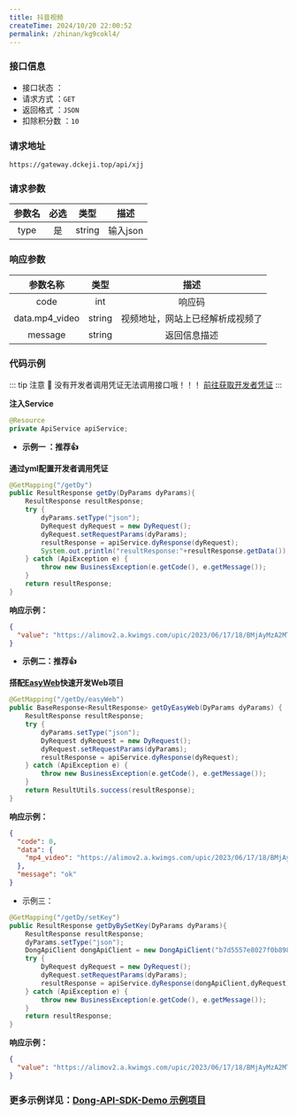 ```yaml
---
title: 抖音视频
createTime: 2024/10/20 22:00:52
permalink: /zhinan/kg9cokl4/
---
```


### 接口信息

- 接口状态 ： <Badge text="正常"/>
- 请求方式 ：`GET`
- 返回格式 ：`JSON`
- 扣除积分数 ：`10`

### 请求地址
```shell
https://gateway.dckeji.top/api/xjj
```

### 请求参数

| 参数名  | 必选 | 类型 |   描述   |
|:----:|:--:|:---:|:------:|
| type | 是  |  string  | 输入json |

### 响应参数

|    参数名称    |   类型   |        描述        |
|:----------:|:------:|:----------------:|
|    code    |  int   |       响应码        |
| data.mp4_video | string | 视频地址，网站上已经解析成视频了 |
|  message   | string |       返回信息描述       |

### 代码示例

::: tip 注意 🔔️
没有开发者调用凭证无法调用接口哦！！！ [前往获取开发者凭证](https://api.dckeji.top/account/center)
:::

**注入Service**

```java
@Resource
private ApiService apiService;
```

- **示例一 ：推荐👍**

**通过yml配置开发者调用凭证**

```java
@GetMapping("/getDy")
public ResultResponse getDy(DyParams dyParams){
    ResultResponse resultResponse;
    try {
        dyParams.setType("json");
        DyRequest dyRequest = new DyRequest();
        dyRequest.setRequestParams(dyParams);
        resultResponse = apiService.dyResponse(dyRequest);
        System.out.println("resultResponse:"+resultResponse.getData());
    } catch (ApiException e) {
        throw new BusinessException(e.getCode(), e.getMessage());
    }
    return resultResponse;
}
```

**响应示例：**

```json
{
  "value": "https://alimov2.a.kwimgs.com/upic/2023/06/17/18/BMjAyMzA2MTcxODM2NTRfMTkwODA4OTkyMF8xMDU3NTU2MTgwMjhfMl8z_b_Bb984e2efc21ab1c9729bc203b3d4d9af.mp4?clientCacheKey=3x2na2n6bpd7xak_b.mp4&tt=b&di=b72e16c7&bp=13414"
}
```

- **示例二：推荐👍**

**搭配[EasyWeb](https://github.com/qimu666/EasyWeb)快速开发Web项目**

```java
@GetMapping("/getDy/easyWeb")
public BaseResponse<ResultResponse> getDyEasyWeb(DyParams dyParams) {
    ResultResponse resultResponse;
    try {
        dyParams.setType("json");
        DyRequest dyRequest = new DyRequest();
        dyRequest.setRequestParams(dyParams);
        resultResponse = apiService.dyResponse(dyRequest);
    } catch (ApiException e) {
        throw new BusinessException(e.getCode(), e.getMessage());
    }
    return ResultUtils.success(resultResponse);
}
```

**响应示例：**

```json
{
  "code": 0,
  "data": {
    "mp4_video": "https://alimov2.a.kwimgs.com/upic/2023/06/17/18/BMjAyMzA2MTcxODM2NTRfMTkwODA4OTkyMF8xMDU3NTU2MTgwMjhfMl8z_b_Bb984e2efc21ab1c9729bc203b3d4d9af.mp4?clientCacheKey=3x2na2n6bpd7xak_b.mp4&tt=b&di=b72e16c7&bp=13414"
  },
  "message": "ok"
}
```

- 示例三：

```Java
@GetMapping("/getDy/setKey")
public ResultResponse getDyBySetKey(DyParams dyParams){
    ResultResponse resultResponse;
    dyParams.setType("json");
    DongApiClient dongApiClient = new DongApiClient("b7d5557e8027f0b898bcd2e51ba551bc","db9d4b82f32670fa1c67889a73639dd9");
    try {
        DyRequest dyRequest = new DyRequest();
        dyRequest.setRequestParams(dyParams);
        resultResponse = apiService.dyResponse(dongApiClient,dyRequest);
    } catch (ApiException e) {
        throw new BusinessException(e.getCode(), e.getMessage());
    }
    return resultResponse;
}
```

**响应示例：**

```json
{
  "value": "https://alimov2.a.kwimgs.com/upic/2023/06/17/18/BMjAyMzA2MTcxODM2NTRfMTkwODA4OTkyMF8xMDU3NTU2MTgwMjhfMl8z_b_Bb984e2efc21ab1c9729bc203b3d4d9af.mp4?clientCacheKey=3x2na2n6bpd7xak_b.mp4&tt=b&di=b72e16c7&bp=13414"
}
```
###  **更多示例详见：[Dong-API-SDK-Demo 示例项目](https://github.com/Gond0303/DongAPI-Backend/blob/main/src/main/java/com/dong/project/controller/Demo.java)**